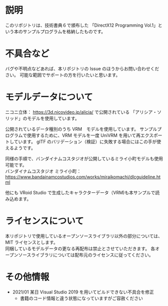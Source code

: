 # 説明

このリポジトリは、技術書典６で頒布した
「DirectX12 Programming Vol.1」という本のサンプルプログラムを格納したものです。

# 不具合など

バグや不明点などあれば、本リポジトリの Issue のほうからお問い合わせください。
可能な範囲でサポートの方を行いたいと思います。

# モデルデータについて

ニコニ立体： https://3d.nicovideo.jp/alicia/ で公開されている
「アリシア・ソリッド」のモデルを使用しています。

公開されているデータ種別のうち VRM　モデルを使用しています。
サンプルプログラムで使用するために、VRM モデルを一度 UniVRM を用いて再エクスポートしています。
glTF のバリデーション（検証）に失敗する場合にはこの手が使えるようです。

同様の手順で、バンダイナムコスタジオが公開しているミライ小町モデルも使用可能です。  
バンダイナムコスタジオ ミライ小町： https://www.bandainamcostudios.com/works/miraikomachi/dlcguideline.html

他にも VRoid Studio で生成したキャラクターデータ（VRM)も本サンプルで読み込めます。


# ライセンスについて

本リポジトリで使用しているオープンソースライブラリ以外の部分については、MIT ライセンスとします。  
同梱しているモデルデータの更なる再配布は禁止とさせていただきます。 
各オープンソースライブラリについては配布元のライセンスに従ってください。

# その他情報

- 2021/01 某日 Visual Studio 2019 を用いてビルドできない不具合を修正
    - 書籍のコード情報と違う状態になっていますがご容赦ください

